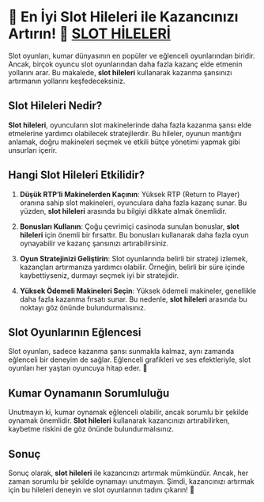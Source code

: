 # 🤑 En İyi Slot Hileleri ile Kazancınızı Artırın! 🎰 [SLOT HİLELERİ](https://casinotr.link/gWCRZ4)

Slot oyunları, kumar dünyasının en popüler ve eğlenceli oyunlarından biridir. Ancak, birçok oyuncu slot oyunlarından daha fazla kazanç elde etmenin yollarını arar. Bu makalede, **slot hileleri** kullanarak kazanma şansınızı artırmanın yollarını keşfedeceksiniz. 

## Slot Hileleri Nedir? 

**Slot hileleri**, oyuncuların slot makinelerinde daha fazla kazanma şansı elde etmelerine yardımcı olabilecek stratejilerdir. Bu hileler, oyunun mantığını anlamak, doğru makineleri seçmek ve etkili bütçe yönetimi yapmak gibi unsurları içerir. 

## Hangi Slot Hileleri Etkilidir?

1. **Düşük RTP’li Makinelerden Kaçının**: Yüksek RTP (Return to Player) oranına sahip slot makineleri, oyunculara daha fazla kazanç sunar. Bu yüzden, **slot hileleri** arasında bu bilgiyi dikkate almak önemlidir.
   
2. **Bonusları Kullanın**: Çoğu çevrimiçi casinoda sunulan bonuslar, **slot hileleri** için önemli bir fırsattır. Bu bonusları kullanarak daha fazla oyun oynayabilir ve kazanç şansınızı artırabilirsiniz. 

3. **Oyun Stratejinizi Geliştirin**: Slot oyunlarında belirli bir strateji izlemek, kazançları artırmanıza yardımcı olabilir. Örneğin, belirli bir süre içinde kaybettiyseniz, durmayı seçmek iyi bir stratejidir. 

4. **Yüksek Ödemeli Makineleri Seçin**: Yüksek ödemeli makineler, genellikle daha fazla kazanma fırsatı sunar. Bu nedenle, **slot hileleri** arasında bu noktayı göz önünde bulundurmalısınız. 

## Slot Oyunlarının Eğlencesi

Slot oyunları, sadece kazanma şansı sunmakla kalmaz, aynı zamanda eğlenceli bir deneyim de sağlar. Eğlenceli grafikleri ve ses efektleriyle, slot oyunları her yaştan oyuncuya hitap eder. 🎉

## Kumar Oynamanın Sorumluluğu

Unutmayın ki, kumar oynamak eğlenceli olabilir, ancak sorumlu bir şekilde oynamak önemlidir. **Slot hileleri** kullanarak kazancınızı artırabilirken, kaybetme riskini de göz önünde bulundurmalısınız. 

## Sonuç

Sonuç olarak, **slot hileleri** ile kazancınızı artırmak mümkündür. Ancak, her zaman sorumlu bir şekilde oynamayı unutmayın. Şimdi, kazancınızı artırmak için bu hileleri deneyin ve slot oyunlarının tadını çıkarın! 🥳

